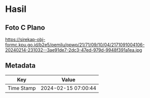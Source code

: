 # Hasil

## Foto C Plano

https://sirekap-obj-formc.kpu.go.id/b2e5/pemilu/ppwp/21/71/09/10/04/2171091004106-20240214-231032--3ae91de7-2dc3-47ed-979d-9948f391a1ea.jpg


## Metadata

| Key        | Value               |
| ---------- | ------------------- |
| Time Stamp | 2024-02-15 07:00:44 |



